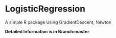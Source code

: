 # LogisticRegression
A simple R package
Using GradientDescent, Newton

**Detailed Information is in Branch:master**
